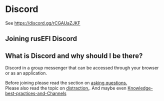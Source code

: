 # Discord

See https://discord.gg/rCGAUaZJKF

## Joining rusEFI Discord

## What is Discord and why should I be there?

Discord in a group messenger that can be accessed through your browser or as an application.

Before joining please read the section on [asking questions.](HOWTO-ask-questions)  
Please also read the topic on [distraction.](D-is-for-DISTRACTION). And maybe even [Knowledge-best-practices-and-Channels](Knowledge-best-practices-and-Channels)
